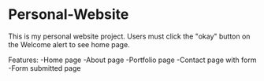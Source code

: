 # Personal-Website

This is my personal website project. Users must click the "okay" button on the Welcome alert to see home page.


Features: 
-Home page
-About page
-Portfolio page
-Contact page with form
-Form submitted page